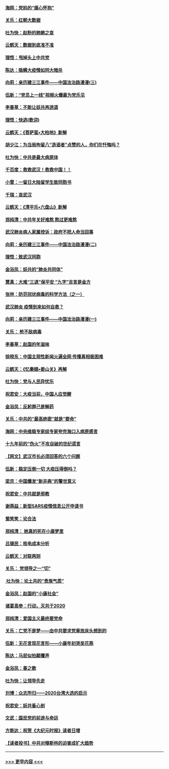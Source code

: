 #### [海网：党妈的“瘟心怀抱”](../pages/nsc993/n11840740.md?t=02040031) 
#### [关乐：红朝大数据](../pages/nsc993/n11840675.md?t=02040031) 
#### [吐为快：赵粉的肺腑之哀](../pages/nsc993/n11840618.md?t=02040031) 
#### [云鹤天：数据到底准不准](../pages/nsc993/n11840325.md?t=02040031) 
#### [理悟：甩掉头上中共党](../pages/nsc993/n11838826.md?t=02040031) 
#### [陈达：隐瞒大疫情如同大暗杀](../pages/nsc993/n11838771.md?t=02040031) 
#### [向莉：亲历建三江事件——中国法治路漫漫(三)](../pages/nsc993/n11831825.md?t=02040031) 
#### [伍新：“党员上一线”视频火爆最为党乐见](../pages/nsc993/n11838200.md?t=02040031) 
#### [李春草：不能让妖共再逍遥](../pages/nsc993/n11838102.md?t=02040031) 
#### [理悟：快逃(歌词)](../pages/nsc993/n11838083.md?t=02040031) 
#### [云鹤天：《菩萨蛮▪大柏地》新解](../pages/nsc993/n11838059.md?t=02040031) 
#### [胡少江：为当局拘留八“造谣者”点赞的人，你们在忏悔吗？](../pages/nsc993/n11836801.md?t=02040031) 
#### [吐为快：中共是最大病原体](../pages/nsc993/n11836748.md?t=02040031) 
#### [千百度：救救武汉！救救中国！！](../pages/nsc993/n11836145.md?t=02040031) 
#### [小雪：一留日大陆留学生致同胞书](../pages/nsc993/n11834624.md?t=02040031) 
#### [千瑞：哀武汉](../pages/nsc993/n11833647.md?t=02040031) 
#### [云鹤天：《清平乐▪六盘山》新解](../pages/nsc993/n11833611.md?t=02040031) 
#### [郑纯清：中共年关好难熬 熬过更难熬](../pages/nsc993/n11833489.md?t=02040031) 
#### [武汉肺炎病人家属控诉：政府不把人命当回事](../pages/nsc993/n11833205.md?t=02040031) 
#### [向莉：亲历建三江事件——中国法治路漫漫(二)](../pages/nsc993/n11829102.md?t=02040031) 
#### [理悟：致武汉同胞](../pages/nsc993/n11831522.md?t=02040031) 
#### [金浴凤：妖共的“肺炎共同体”](../pages/nsc993/n11829448.md?t=02040031) 
#### [慧真：大难“三退”保平安 “九字”吉言是金方](../pages/nsc993/n11829501.md?t=02040031) 
#### [张林：防范冠状病毒的科学方法（之一）](../pages/nsc993/n11828618.md?t=02040031) 
#### [武汉肺炎 疫情到来如何自救？](../pages/nsc993/n11827632.md?t=02040031) 
#### [向莉：亲历建三江事件——中国法治路漫漫(一)](../pages/nsc993/n11827190.md?t=02040031) 
#### [关乐： 枪不敌病毒](../pages/nsc993/n11826746.md?t=02040031) 
#### [李春草：赵国的年滋味](../pages/nsc993/n11826321.md?t=02040031) 
#### [徐晓东：中国主观性新闻火遍全网 传播真相极困难](../pages/nsc993/n11826508.md?t=02040031) 
#### [云鹤天：《忆秦娥▪娄山关》再解](../pages/nsc993/n11824682.md?t=02040031) 
#### [吐为快：党与人民异忧乐](../pages/nsc993/n11824660.md?t=02040031) 
#### [祝君安：大疫当前，中国人应觉醒](../pages/nsc993/n11821946.md?t=02040031) 
#### [金浴凤：反躬罪己是解药](../pages/nsc993/n11820280.md?t=02040031) 
#### [关乐：中共的“最高绝密”就是“要命”](../pages/nsc993/n11816946.md?t=02040031) 
#### [海网：中央维稳专家组专家夸完海口入病房感言](../pages/nsc993/n11815138.md?t=02040031) 
#### [十九年前的“伪火”不攻自破的世纪谎言](../pages/nsc993/n11813238.md?t=02040031) 
#### [【网文】武汉市长必须回答的六个问题](../pages/nsc993/n11813848.md?t=02040031) 
#### [伍新：稳定压倒一切 大疫压得倒吗？](../pages/nsc993/n11812634.md?t=02040031) 
#### [梁京：中国爆发“新非典”的警世意义](../pages/nsc993/n11812554.md?t=02040031) 
#### [祝君安：中共就是邪教](../pages/nsc993/n11812431.md?t=02040031) 
#### [谢燕益：新型SARS疫情信息公开申请书](../pages/nsc993/n11808840.md?t=02040031) 
#### [蜀笑笑：论合法](../pages/nsc993/n11808064.md?t=02040031) 
#### [郑纯清： 她真的死在小康梦里](../pages/nsc993/n11806623.md?t=02040031) 
#### [吕锡民：核电成本分析](../pages/nsc993/n11806284.md?t=02040031) 
#### [云鹤天：对联两则](../pages/nsc993/n11805957.md?t=02040031) 
#### [关乐： 党领导之一“切”](../pages/nsc993/n11804505.md?t=02040031) 
#### [ 吐为快：论土共的“贵族气质”](../pages/nsc993/n11804490.md?t=02040031) 
#### [金浴凤：赵国的“小康社会”](../pages/nsc993/n11804452.md?t=02040031) 
#### [诸葛高参：行动，灭共于2020](../pages/nsc993/n11804120.md?t=02040031) 
#### [郑纯清：爱国主义最终要党命](../pages/nsc993/n11802197.md?t=02040031) 
#### [关乐：亡党不是梦——由中共要求党章放床头想到的](../pages/nsc993/n11802156.md?t=02040031) 
#### [伍新：无花言现花言形——小康年初哭吴花燕](../pages/nsc993/n11800044.md?t=02040031) 
#### [陈达：马屁似拍颠覆声](../pages/nsc993/n11800010.md?t=02040031) 
#### [金浴凤：春之歌](../pages/nsc993/n11797687.md?t=02040031) 
#### [吐为快：让领导先走](../pages/nsc993/n11797512.md?t=02040031) 
#### [刘博：众志所归——2020台湾大选的启示](../pages/nsc993/n11796878.md?t=02040031) 
#### [祝君安：妖共畜心剖](../pages/nsc993/n11794273.md?t=02040031) 
#### [文武：国民党的前途与命运](../pages/nsc993/n11794198.md?t=02040031) 
#### [方能达：祝贺《大纪元时报》读者日增](../pages/nsc993/n11793807.md?t=02040031) 
#### [【读者投书】中共对穆斯林的迫害成扩大趋势](../pages/nsc993/n11791371.md?t=02040031) 

----
#### [ >>> 更早内容 <<< ](../indexes/nsc993-earlier.md)
